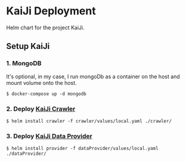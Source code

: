 # KaiJi Deployment

Helm chart for the project KaiJi.

## Setup KaiJi

### 1. MongoDB

It's optional, in my case, I run mongoDb as a container on the host and mount volume onto the host.

```
$ docker-compose up -d mongodb
```

### 2. Deploy [KaiJi Crawler](https://github.com/AllenKd/KaiJi-Crawler)

```
$ helm install crawler -f crawler/values/local.yaml ./crawler/
```

### 3. Deploy [KaiJi Data Provider](https://github.com/AllenKd/KaiJi-Data-Provider)

```
$ helm install provider -f dataProvider/values/local.yaml ./dataProvider/
```
